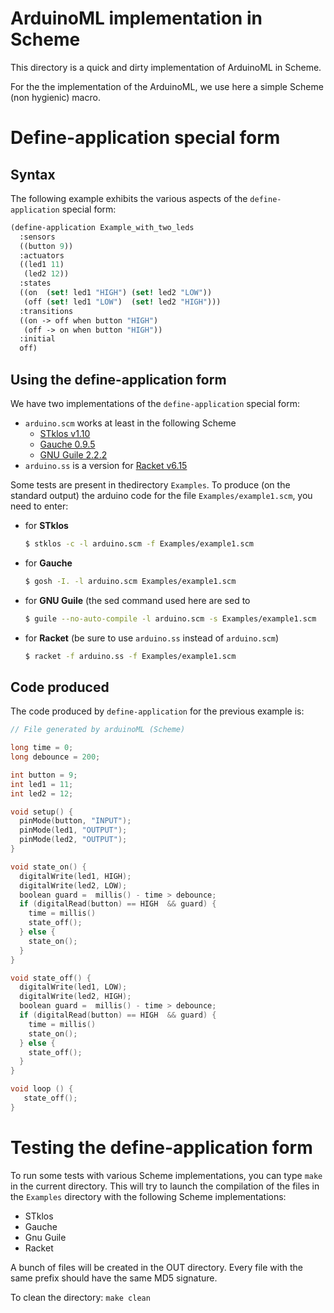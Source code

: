 <!--
            Author: Erick Gallesio
     Creation date: 30-Nov-2017 16:05
  Last file update:  4-Dec-2017 18:25 (eg)
-->


# ArduinoML implementation in Scheme

This directory is a quick and dirty implementation of ArduinoML in
Scheme.  

For the the implementation of the ArduinoML, we use here a simple
Scheme (non hygienic) macro.

# Define-application special form 

## Syntax

The following example exhibits the various aspects of the
`define-application` special form:

```scheme
(define-application Example_with_two_leds
  :sensors
  ((button 9))
  :actuators
  ((led1 11)
   (led2 12))
  :states
  ((on  (set! led1 "HIGH") (set! led2 "LOW"))
   (off (set! led1 "LOW")  (set! led2 "HIGH")))
  :transitions
  ((on -> off when button "HIGH")
   (off -> on when button "HIGH"))
  :initial
  off)
```

## Using the define-application form

We have two implementations of the `define-application` special form:

- `arduino.scm` works at least in the following Scheme
    - [STklos v1.10](http://stklos.net)
    - [Gauche 0.9.5](http://practical-scheme.net/gauche)
    - [GNU Guile 2.2.2](https://www.gnu.org/software/guile/)
- `arduino.ss` is a version for [Racket v6.15](http://racket-lang.org)

Some tests are present in thedirectory `Examples`. To produce (on the
standard output) the arduino code for the file
`Examples/example1.scm`, you need to enter:

- for **STklos**

  ```bash
  $ stklos -c -l arduino.scm -f Examples/example1.scm 
  ```

- for **Gauche**

  ```bash
  $ gosh -I. -l arduino.scm Examples/example1.scm
  ```

- for **GNU Guile** (the sed command used here are sed to

  ```bash
  $ guile --no-auto-compile -l arduino.scm -s Examples/example1.scm
  ```

- for **Racket**  (be sure to use `arduino.ss` instead of `arduino.scm`)

  ```bash
  $ racket -f arduino.ss -f Examples/example1.scm
  ```

## Code produced

The code produced by `define-application` for the previous example is:

```c
// File generated by arduinoML (Scheme)

long time = 0;
long debounce = 200;

int button = 9;
int led1 = 11;
int led2 = 12;

void setup() {
  pinMode(button, "INPUT");
  pinMode(led1, "OUTPUT");
  pinMode(led2, "OUTPUT");
}

void state_on() {
  digitalWrite(led1, HIGH);
  digitalWrite(led2, LOW);
  boolean guard =  millis() - time > debounce;
  if (digitalRead(button) == HIGH  && guard) {
    time = millis()
    state_off();
  } else {
    state_on();
  }
}

void state_off() {
  digitalWrite(led1, LOW);
  digitalWrite(led2, HIGH);
  boolean guard =  millis() - time > debounce;
  if (digitalRead(button) == HIGH  && guard) {
    time = millis()
    state_on();
  } else {
    state_off();
  }
}

void loop () {
   state_off();
}
```

# Testing the define-application form 

To run some tests with various Scheme implementations, you can type
`make` in the current directory. This will try to launch the
compilation of the files in the `Examples` directory with the
following Scheme implementations:

- STklos
- Gauche
- Gnu Guile
- Racket

A bunch of files will be created in the OUT directory. Every file with
the same prefix should have the same MD5 signature.

To clean the directory: `make clean`
